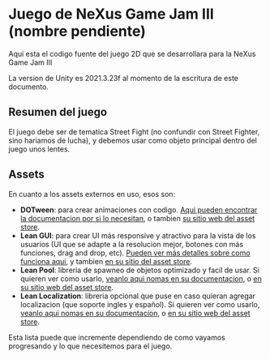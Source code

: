 # Juego de NeXus Game Jam III (nombre pendiente)
Aqui esta el codigo fuente del juego 2D que se desarrollara para la NeXus Game Jam III

La version de Unity es 2021.3.23f al momento de la escritura de este documento.
## Resumen del juego
El juego debe ser de tematica Street Fight (no confundir con Street Fighter, sino hariamos de lucha), y debemos usar como objeto principal dentro del juego unos lentes.
## Assets
En cuanto a los assets externos en uso, esos son:
* **DOTween**: para crear animaciones con codigo. [Aqui pueden encontrar la documentacion por si lo necesitan](http://dotween.demigiant.com/documentation.php), o tambien [su sitio web del asset store](https://assetstore.unity.com/packages/tools/animation/dotween-hotween-v2-27676).
* **Lean GUI**: para crear UI más responsive y atractivo para la vista de los usuarios (UI que se adapte a la resolucion mejor, botones con más funciones, drag and drop, etc). [Pueden ver más detalles sobre como funciona aqui](https://carloswilkes.com/Documentation/LeanGUI), y tambien [en su sitio del asset store](https://assetstore.unity.com/packages/tools/gui/lean-gui-72138).
* **Lean Pool**: libreria de spawneo de objetos optimizado y facil de usar. Si quieren ver como usarlo, [veanlo aqui nomas en su documentacion](https://carloswilkes.com/Documentation/LeanPool), o [en su sitio web del asset store](https://assetstore.unity.com/packages/tools/animation/dotween-hotween-v2-27676).
* **Lean Localization**: libreria opcional que puse en caso quieran agregar localizacion (que soporte ingles y español). Si quieren ver como usarlo, [veanlo aqui nomas en su documentacion](https://carloswilkes.com/Documentation/LeanLocalization), o [en su sitio web del asset store](https://assetstore.unity.com/packages/tools/localization/lean-localization-28504).

Esta lista puede que incremente dependiendo de como vayamos progresando y lo que necesitemos para el juego.
